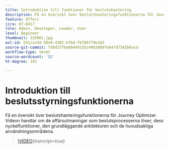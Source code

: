 ```yaml
---
title: Introduktion till funktioner för beslutshantering
description: Få en översikt över beslutshanteringsfunktionerna för Journey Optimizer.
feature: Offers
jira: KT-6417
role: Admin, Developer, Leader, User
level: Beginner
thumbnail: 326961.jpg
exl-id: 551cce3d-58e9-4302-bfbd-fbf86f79e183
source-git-commit: fd9d277be00449155c49b3809fe647d7342b6acd
workflow-type: tm+mt
source-wordcount: '52'
ht-degree: 34%

---
```


# Introduktion till beslutsstyrningsfunktionerna

Få en översikt över beslutshanteringsfunktionerna för Journey Optimizer. Videon handlar om de affärsutmaningar som beslutsprocesserna löser, dess nyckelfunktioner, den grundläggande arkitekturen och de huvudsakliga användningsområdena.


>[!VIDEO](https://video.tv.adobe.com/v/326961?quality=12&learn=on){trancript=true}
